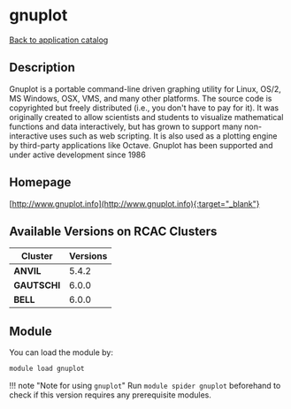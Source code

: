 # gnuplot

[Back to application catalog](../app_catalog.md)

## Description

Gnuplot is a portable command-line driven graphing utility for Linux, OS/2, MS Windows, OSX, VMS, and many other platforms. The source code is copyrighted but freely distributed (i.e., you don't have to pay for it). It was originally created to allow scientists and students to visualize mathematical functions and data interactively, but has grown to support many non-interactive uses such as web scripting. It is also used as a plotting engine by third-party applications like Octave. Gnuplot has been supported and under active development since 1986

## Homepage

[http://www.gnuplot.info](http://www.gnuplot.info){:target="_blank"}

## Available Versions on RCAC Clusters

|Cluster|Versions|
|---|---|
**ANVIL**|5.4.2
**GAUTSCHI**|6.0.0
**BELL**|6.0.0

## Module

You can load the module by:

```bash
module load gnuplot
```

!!! note "Note for using `gnuplot`"
    Run `module spider gnuplot` beforehand to check if this version requires any prerequisite modules.
